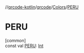 //[qrcode-kotlin](../../../index.md)/[qrcode](../index.md)/[Colors](index.md)/[PERU](-p-e-r-u.md)

# PERU

[common]\
const val [PERU](-p-e-r-u.md): [Int](https://kotlinlang.org/api/latest/jvm/stdlib/kotlin/-int/index.html)
